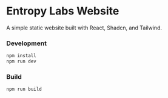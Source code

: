 # Entropy Labs Website

A simple static website built with React, Shadcn, and Tailwind. 

### Development
```bash
npm install
npm run dev
```

### Build
```bash
npm run build
```

